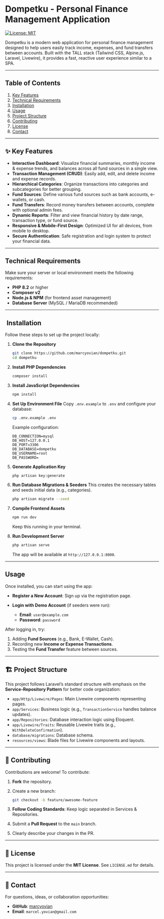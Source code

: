 # Dompetku - Personal Finance Management Application

[![License: MIT](https://img.shields.io/badge/License-MIT-blue.svg)](LICENSE)

Dompetku is a modern web application for personal finance management designed to help users easily track income, expenses, and fund transfers between accounts. Built with the TALL stack (Tailwind CSS, Alpine.js, Laravel, Livewire), it provides a fast, reactive user experience similar to a SPA.

---

## Table of Contents

1. [Key Features](#-key-features)
2. [Technical Requirements](#technical-requirements)
3. [Installation](#️-installation)
4. [Usage](#usage)
5. [Project Structure](#-project-structure)
6. [Contributing](#-contributing)
7. [License](#-license)
8. [Contact](#-contact)

---

## ✨ Key Features

-   **Interactive Dashboard**: Visualize financial summaries, monthly income & expense trends, and balances across all fund sources in a single view.
-   **Transaction Management (CRUD)**: Easily add, edit, and delete income and expense records.
-   **Hierarchical Categories**: Organize transactions into categories and subcategories for better grouping.
-   **Fund Sources**: Define various fund sources such as bank accounts, e-wallets, or cash.
-   **Fund Transfers**: Record money transfers between accounts, complete with optional admin fees.
-   **Dynamic Reports**: Filter and view financial history by date range, transaction type, or fund source.
-   **Responsive & Mobile-First Design**: Optimized UI for all devices, from mobile to desktop.
-   **Secure Authentication**: Safe registration and login system to protect your financial data.

---

## Technical Requirements

Make sure your server or local environment meets the following requirements:

-   **PHP 8.2** or higher
-   **Composer v2**
-   **Node.js & NPM** (for frontend asset management)
-   **Database Server** (MySQL / MariaDB recommended)

---

## ️ Installation

Follow these steps to set up the project locally:

1. **Clone the Repository**

    ```bash
    git clone https://github.com/marcyovian/dompetku.git
    cd dompetku
    ```

2. **Install PHP Dependencies**

    ```bash
    composer install
    ```

3. **Install JavaScript Dependencies**

    ```bash
    npm install
    ```

4. **Set Up Environment File**
   Copy `.env.example` to `.env` and configure your database:

    ```bash
    cp .env.example .env
    ```

    Example configuration:

    ```env
    DB_CONNECTION=mysql
    DB_HOST=127.0.0.1
    DB_PORT=3306
    DB_DATABASE=dompetku
    DB_USERNAME=root
    DB_PASSWORD=
    ```

5. **Generate Application Key**

    ```bash
    php artisan key:generate
    ```

6. **Run Database Migrations & Seeders**
   This creates the necessary tables and seeds initial data (e.g., categories).

    ```bash
    php artisan migrate --seed
    ```

7. **Compile Frontend Assets**

    ```bash
    npm run dev
    ```

    Keep this running in your terminal.

8. **Run Development Server**

    ```bash
    php artisan serve
    ```

    The app will be available at `http://127.0.0.1:8000`.

---

## Usage

Once installed, you can start using the app:

-   **Register a New Account**: Sign up via the registration page.
-   **Login with Demo Account** (if seeders were run):

    -   **Email**: `user@example.com`
    -   **Password**: `password`

After logging in, try:

1. Adding **Fund Sources** (e.g., Bank, E-Wallet, Cash).
2. Recording new **Income or Expense Transactions**.
3. Testing the **Fund Transfer** feature between sources.

---

## 🏗️ Project Structure

This project follows Laravel’s standard structure with emphasis on the **Service-Repository Pattern** for better code organization:

-   `app/Http/Livewire/Pages`: Main Livewire components representing pages.
-   `app/Services`: Business logic (e.g., `TransactionService` handles balance updates).
-   `app/Repositories`: Database interaction logic using Eloquent.
-   `app/Livewire/Traits`: Reusable Livewire traits (e.g., `WithDeleteConfirmation`).
-   `database/migrations`: Database schema.
-   `resources/views`: Blade files for Livewire components and layouts.

---

## 🤝 Contributing

Contributions are welcome! To contribute:

1. **Fork** the repository.
2. Create a new branch:

    ```bash
    git checkout -b feature/awesome-feature
    ```

3. **Follow Coding Standards**: Keep logic separated in Services & Repositories.
4. Submit a **Pull Request** to the `main` branch.
5. Clearly describe your changes in the PR.

---

## 📜 License

This project is licensed under the **MIT License**. See `LICENSE.md` for details.

---

## 📧 Contact

For questions, ideas, or collaboration opportunities:

-   **GitHub**: [marcyovian](https://github.com/marcyovian)
-   **Email**: `marcel.yovian@gmail.com`
